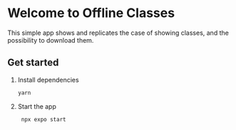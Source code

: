 # Welcome to Offline Classes

This simple app shows and replicates the case of showing classes, and
the possibility to download them.

## Get started

1. Install dependencies

   ```bash
   yarn
   ```

2. Start the app

   ```bash
    npx expo start
   ```
